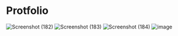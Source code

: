 # Protfolio

![Screenshot (182)](https://user-images.githubusercontent.com/118245999/232183392-371259c9-f06d-4539-aa4d-bc4c1e30a03a.png)
![Screenshot (183)](https://user-images.githubusercontent.com/118245999/232183403-125310ac-33ee-47d7-9e7c-7d064af10ac9.png)
![Screenshot (184)](https://user-images.githubusercontent.com/118245999/232183405-f6c1e479-ccf7-4761-9345-807a6032729f.png)
![image](https://user-images.githubusercontent.com/118245999/232183356-a33c3644-05ff-45c7-ab6d-1074cbbf6d69.png)
